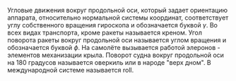 Угловые движения вокруг продольной оси, который задает ориентацию аппарата, относительно нормальной системы координат, соответствует углу собственного вращения гироскопа и обозначается буквой $\gamma$. Во всех видах транспорта, кроме ракеты называется креном. Угол поворота ракеты вокруг продольной оси называется углом вращения и обозначается буквой $\phi$. На самолёте вызывается работой элеронов - элементов механизации крыла. Поворот судна вокруг продольной оси на 180 градусов называется оверкиль или в народе "верх дном". В международной системе называется roll.